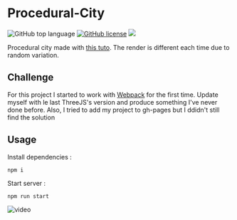 # Procedural-City

![GitHub top language](https://img.shields.io/github/languages/top/sboez/Procedural-City) [![GitHub license](https://img.shields.io/github/license/sboez/Procedural-City)](https://github.com/sboez/Procedural-City/blob/master/LICENSE) <img src="https://img.shields.io/badge/three.js-r115-orange">

Procedural city made with [this tuto](http://learningthreejs.com/blog/2013/08/02/how-to-do-a-procedural-city-in-100lines/). The render is different each time due to random variation. 

## Challenge 

For this project I started to work with [Webpack](https://github.com/webpack/webpack) for the first time. Update myself with le last ThreeJS's version and produce something I've never done before. Also, I tried to add my project to gh-pages but I ddidn't still find the solution 

## Usage 

Install dependencies :
```
npm i
```

Start server :
```
npm run start
```

![video](https://user-images.githubusercontent.com/23494780/80289982-a68bea00-8742-11ea-8adb-a39ee684001e.gif)